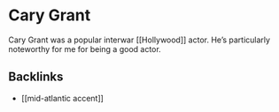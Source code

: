 # Cary Grant

Cary Grant was a popular interwar [[Hollywood]] actor. He&rsquo;s particularly noteworthy for me for being a good actor.


<a id="orgf1d0625"></a>

## Backlinks

-   [[mid-atlantic accent]]
